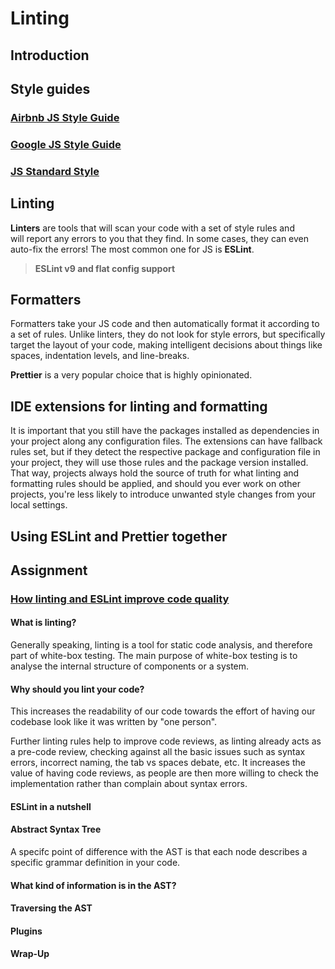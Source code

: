 # Linting

## Introduction

## Style guides

### [Airbnb JS Style Guide](https://github.com/airbnb/javascript)

### [Google JS Style Guide](https://google.github.io/styleguide/tsguide.html)

### [JS Standard Style](https://standardjs.com/rules.html)

## Linting

**Linters** are tools that will scan your code with a set of style rules and  
will report any errors to you that they find. In some cases, they can even
auto-fix the errors! The most common one for JS is **ESLint**.

> **ESLint v9 and flat config support**

## Formatters

Formatters take your JS code and then automatically format it according to a
set of rules. Unlike linters, they do not look for style errors, but
specifically target the layout of your code, making intelligent decisions about
things like spaces, indentation levels, and line-breaks.

**Prettier** is a very popular choice that is highly opinionated.

## IDE extensions for linting and formatting

It is important that you still have the packages installed as dependencies in
your project along any configuration files. The extensions can have fallback
rules set, but if they detect the respective package and configuration file in
your project, they will use those rules and the package version installed. That
way, projects always hold the source of truth for what linting and formatting
rules should be applied, and should you ever work on other projects, you're
less likely to introduce unwanted style changes from your local settings.

## Using ESLint and Prettier together

## Assignment

### [How linting and ESLint improve code quality](https://hackernoon.com/how-linting-and-eslint-improve-code-quality-fa83d2469efe)

#### What is linting?

Generally speaking, linting is a tool for static code analysis, and therefore
part of white-box testing. The main purpose of white-box testing is to analyse
the internal structure of components or a system.

#### Why should you lint your code?

This increases the readability of our code towards the effort of having our
codebase look like it was written by "one person".

Further linting rules help to improve code reviews, as linting already acts as
a pre-code review, checking against all the basic issues such as syntax errors,
incorrect naming, the tab vs spaces debate, etc. It increases the value of
having code reviews, as people are then more willing to check the
implementation rather than complain about syntax errors.

#### ESLint in a nutshell

#### Abstract Syntax Tree

A specifc point of difference with the AST is that each node describes a
specific grammar definition in your code.

#### What kind of information is in the AST?

#### Traversing the AST

#### Plugins

#### Wrap-Up
